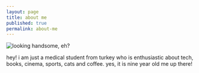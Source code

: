 ```yaml
---
layout: page
title: about me
published: true
permalink: about-me
---
```

![looking handsome, eh?]({{site.baseurl}}/images/bora1a.png)    

hey! i am just a medical student from turkey who is enthusiastic about tech, books, cinema, sports, cats and coffee. yes, it is nine year old me up there!
